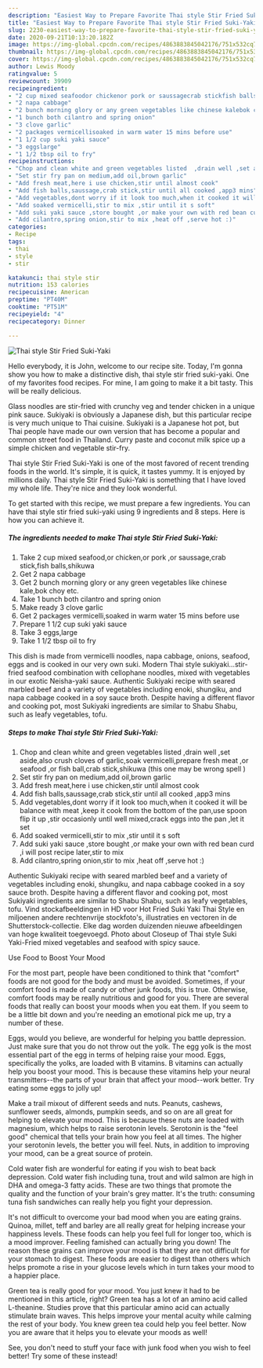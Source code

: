 ```yaml
---
description: "Easiest Way to Prepare Favorite Thai style Stir Fried Suki-Yaki"
title: "Easiest Way to Prepare Favorite Thai style Stir Fried Suki-Yaki"
slug: 2230-easiest-way-to-prepare-favorite-thai-style-stir-fried-suki-yaki
date: 2020-09-21T10:13:20.182Z
image: https://img-global.cpcdn.com/recipes/4863883845042176/751x532cq70/thai-style-stir-fried-suki-yaki-recipe-main-photo.jpg
thumbnail: https://img-global.cpcdn.com/recipes/4863883845042176/751x532cq70/thai-style-stir-fried-suki-yaki-recipe-main-photo.jpg
cover: https://img-global.cpcdn.com/recipes/4863883845042176/751x532cq70/thai-style-stir-fried-suki-yaki-recipe-main-photo.jpg
author: Lewis Moody
ratingvalue: 5
reviewcount: 39909
recipeingredient:
- "2 cup mixed seafoodor chickenor pork or saussagecrab stickfish ballsshikuwa"
- "2 napa cabbage"
- "2 bunch morning glory or any green vegetables like chinese kalebok choy etc"
- "1 bunch both cilantro and spring onion"
- "3 clove garlic"
- "2 packages vermicellisoaked in warm water 15 mins before use"
- "1 1/2 cup suki yaki sauce"
- "3 eggslarge"
- "1 1/2 tbsp oil to fry"
recipeinstructions:
- "Chop and clean white and green vegetables listed  ,drain well ,set aside,also crush cloves of garlic,soak vermicelli,prepare fresh meat ,or seafood ,or fish ball,crab stick,shikuwa (this one may be wrong spell )"
- "Set stir fry pan on medium,add oil,brown garlic"
- "Add fresh meat,here i use chicken,stir until almost cook"
- "Add fish balls,saussage,crab stick,stir until all cooked ,app3 mins"
- "Add vegetables,dont worry if it look too much,when it cooked it will be balance with meat ,keep it cook from the bottom of the pan,use spoon flip it up ,stir occasionly until well mixed,crack eggs into the pan ,let it set"
- "Add soaked vermicelli,stir to mix ,stir until it s soft"
- "Add suki yaki sauce ,store bought ,or make your own with red bean curd ,i will post recipe later,stir to mix"
- "Add cilantro,spring onion,stir to mix ,heat off ,serve hot :)"
categories:
- Recipe
tags:
- thai
- style
- stir

katakunci: thai style stir 
nutrition: 153 calories
recipecuisine: American
preptime: "PT40M"
cooktime: "PT51M"
recipeyield: "4"
recipecategory: Dinner

---
```



![Thai style Stir Fried Suki-Yaki](https://img-global.cpcdn.com/recipes/4863883845042176/751x532cq70/thai-style-stir-fried-suki-yaki-recipe-main-photo.jpg)

Hello everybody, it is John, welcome to our recipe site. Today, I'm gonna show you how to make a distinctive dish, thai style stir fried suki-yaki. One of my favorites food recipes. For mine, I am going to make it a bit tasty. This will be really delicious.

Glass noodles are stir-fried with crunchy veg and tender chicken in a unique pink sauce. Sukiyaki is obviously a Japanese dish, but this particular recipe is very much unique to Thai cuisine. Sukiyaki is a Japanese hot pot, but Thai people have made our own version that has become a popular and common street food in Thailand. Curry paste and coconut milk spice up a simple chicken and vegetable stir-fry.

Thai style Stir Fried Suki-Yaki is one of the most favored of recent trending foods in the world. It's simple, it is quick, it tastes yummy. It is enjoyed by millions daily. Thai style Stir Fried Suki-Yaki is something that I have loved my whole life. They're nice and they look wonderful.


To get started with this recipe, we must prepare a few ingredients. You can have thai style stir fried suki-yaki using 9 ingredients and 8 steps. Here is how you can achieve it.

<!--inarticleads1-->

##### The ingredients needed to make Thai style Stir Fried Suki-Yaki:

1. Take 2 cup mixed seafood,or chicken,or pork ,or saussage,crab stick,fish balls,shikuwa
1. Get 2 napa cabbage
1. Get 2 bunch morning glory or any green vegetables like chinese kale,bok choy etc.
1. Take 1 bunch both cilantro and spring onion
1. Make ready 3 clove garlic
1. Get 2 packages vermicelli,soaked in warm water 15 mins before use
1. Prepare 1 1/2 cup suki yaki sauce
1. Take 3 eggs,large
1. Take 1 1/2 tbsp oil to fry


This dish is made from vermicelli noodles, napa cabbage, onions, seafood, eggs and is cooked in our very own suki. Modern Thai style sukiyaki…stir-fried seafood combination with cellophane noodles, mixed with vegetables in our exotic Neisha-yaki sauce. Authentic Sukiyaki recipe with seared marbled beef and a variety of vegetables including enoki, shungiku, and napa cabbage cooked in a soy sauce broth. Despite having a different flavor and cooking pot, most Sukiyaki ingredients are similar to Shabu Shabu, such as leafy vegetables, tofu. 

<!--inarticleads2-->

##### Steps to make Thai style Stir Fried Suki-Yaki:

1. Chop and clean white and green vegetables listed  ,drain well ,set aside,also crush cloves of garlic,soak vermicelli,prepare fresh meat ,or seafood ,or fish ball,crab stick,shikuwa (this one may be wrong spell )
1. Set stir fry pan on medium,add oil,brown garlic
1. Add fresh meat,here i use chicken,stir until almost cook
1. Add fish balls,saussage,crab stick,stir until all cooked ,app3 mins
1. Add vegetables,dont worry if it look too much,when it cooked it will be balance with meat ,keep it cook from the bottom of the pan,use spoon flip it up ,stir occasionly until well mixed,crack eggs into the pan ,let it set
1. Add soaked vermicelli,stir to mix ,stir until it s soft
1. Add suki yaki sauce ,store bought ,or make your own with red bean curd ,i will post recipe later,stir to mix
1. Add cilantro,spring onion,stir to mix ,heat off ,serve hot :)


Authentic Sukiyaki recipe with seared marbled beef and a variety of vegetables including enoki, shungiku, and napa cabbage cooked in a soy sauce broth. Despite having a different flavor and cooking pot, most Sukiyaki ingredients are similar to Shabu Shabu, such as leafy vegetables, tofu. Vind stockafbeeldingen in HD voor Hot Fried Suki Yaki Thai Style en miljoenen andere rechtenvrije stockfoto&#39;s, illustraties en vectoren in de Shutterstock-collectie. Elke dag worden duizenden nieuwe afbeeldingen van hoge kwaliteit toegevoegd. Photo about Closeup of Thai style Suki Yaki-Fried mixed vegetables and seafood with spicy sauce. 

Use Food to Boost Your Mood


For the most part, people have been conditioned to think that "comfort" foods are not good for the body and must be avoided. Sometimes, if your comfort food is made of candy or other junk foods, this is true. Otherwise, comfort foods may be really nutritious and good for you. There are several foods that really can boost your moods when you eat them. If you seem to be a little bit down and you're needing an emotional pick me up, try a number of these.

Eggs, would you believe, are wonderful for helping you battle depression. Just make sure that you do not throw out the yolk. The egg yolk is the most essential part of the egg in terms of helping raise your mood. Eggs, specifically the yolks, are loaded with B vitamins. B vitamins can actually help you boost your mood. This is because these vitamins help your neural transmitters--the parts of your brain that affect your mood--work better. Try eating some eggs to jolly up!

Make a trail mixout of different seeds and nuts. Peanuts, cashews, sunflower seeds, almonds, pumpkin seeds, and so on are all great for helping to elevate your mood. This is because these nuts are loaded with magnesium, which helps to raise serotonin levels. Serotonin is the "feel good" chemical that tells your brain how you feel at all times. The higher your serotonin levels, the better you will feel. Nuts, in addition to improving your mood, can be a great source of protein.

Cold water fish are wonderful for eating if you wish to beat back depression. Cold water fish including tuna, trout and wild salmon are high in DHA and omega-3 fatty acids. These are two things that promote the quality and the function of your brain's grey matter. It's the truth: consuming tuna fish sandwiches can really help you fight your depression. 

It's not difficult to overcome your bad mood when you are eating grains. Quinoa, millet, teff and barley are all really great for helping increase your happiness levels. These foods can help you feel full for longer too, which is a mood improver. Feeling famished can actually bring you down! The reason these grains can improve your mood is that they are not difficult for your stomach to digest. These foods are easier to digest than others which helps promote a rise in your glucose levels which in turn takes your mood to a happier place.

Green tea is really good for your mood. You just knew it had to be mentioned in this article, right? Green tea has a lot of an amino acid called L-theanine. Studies prove that this particular amino acid can actually stimulate brain waves. This helps improve your mental acuity while calming the rest of your body. You knew green tea could help you feel better. Now you are aware that it helps you to elevate your moods as well!

See, you don't need to stuff your face with junk food when you wish to feel better! Try some of these instead!

